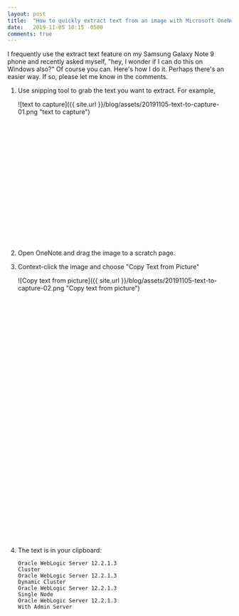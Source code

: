 ```yaml
---
layout: post
title:  "How to quickly extract text from an image with Microsoft OneNote"
date:   2019-11-05 10:15 -0500
comments: true
---
```


I frequently use the extract text feature on my Samsung Galaxy Note 9
phone and recently asked myself, "hey, I wonder if I can do this on
Windows also?"  Of course you can.  Here's how I do it.  Perhaps there's
an easier way.  If so, please let me know in the comments.

1. Use snipping tool to grab the text you want to extract.  For example,

   ![text to capture]({{ site.url }}/blog/assets/20191105-text-to-capture-01.png "text to capture")

   &nbsp;
   &nbsp;
   &nbsp;
   &nbsp;
   &nbsp;   
   &nbsp;
   &nbsp;
   &nbsp;
   &nbsp;
   &nbsp;   
   &nbsp;
   &nbsp;
   &nbsp;
   &nbsp;
   &nbsp;   
   &nbsp;
   &nbsp;
   &nbsp;
   &nbsp;
   &nbsp;   
   &nbsp;
   &nbsp;
   &nbsp;
   &nbsp;
   &nbsp;   
   &nbsp;
   &nbsp;
   &nbsp;
   &nbsp;
   &nbsp;   
   &nbsp;
   &nbsp;
   &nbsp;
   &nbsp;
   &nbsp;   
   &nbsp;
   &nbsp;
   &nbsp;
   &nbsp;
   &nbsp;   
   &nbsp;
   &nbsp;
   &nbsp;
   &nbsp;
   &nbsp;   
   &nbsp;
   &nbsp;
   &nbsp;
   &nbsp;
   &nbsp;   
   &nbsp;
   &nbsp;
   &nbsp;
   &nbsp;
   &nbsp;   
   &nbsp;
   &nbsp;
   &nbsp;
   &nbsp;
   &nbsp;   
   &nbsp;
   &nbsp;
   &nbsp;
   &nbsp;
   &nbsp;   
   &nbsp;
   &nbsp;
   &nbsp;
   &nbsp;
   &nbsp;   
   &nbsp;
   &nbsp;
   &nbsp;
   &nbsp;
   &nbsp;   
   &nbsp;
   &nbsp;
   &nbsp;
   &nbsp;
   &nbsp;   

2. Open OneNote and drag the image to a scratch page.

3. Context-click the image and choose "Copy Text from Picture"

   ![Copy text from picture]({{ site.url }}/blog/assets/20191105-text-to-capture-02.png "Copy text from picture")

   &nbsp;
   &nbsp;
   &nbsp;
   &nbsp;
   &nbsp;   
   &nbsp;
   &nbsp;
   &nbsp;
   &nbsp;
   &nbsp;   
   &nbsp;
   &nbsp;
   &nbsp;
   &nbsp;
   &nbsp;   
   &nbsp;
   &nbsp;
   &nbsp;
   &nbsp;
   &nbsp;   
   &nbsp;
   &nbsp;
   &nbsp;
   &nbsp;
   &nbsp;   
   &nbsp;
   &nbsp;
   &nbsp;
   &nbsp;
   &nbsp;   
   &nbsp;
   &nbsp;
   &nbsp;
   &nbsp;
   &nbsp;   
   &nbsp;
   &nbsp;
   &nbsp;
   &nbsp;
   &nbsp;   
   &nbsp;
   &nbsp;
   &nbsp;
   &nbsp;
   &nbsp;   
   &nbsp;
   &nbsp;
   &nbsp;
   &nbsp;
   &nbsp;   
   &nbsp;
   &nbsp;
   &nbsp;
   &nbsp;
   &nbsp;   
   &nbsp;
   &nbsp;
   &nbsp;
   &nbsp;
   &nbsp;   
   &nbsp;
   &nbsp;
   &nbsp;
   &nbsp;
   &nbsp;   
   &nbsp;
   &nbsp;
   &nbsp;
   &nbsp;
   &nbsp;   
   &nbsp;
   &nbsp;
   &nbsp;
   &nbsp;
   &nbsp;   
   &nbsp;
   &nbsp;
   &nbsp;
   &nbsp;
   &nbsp;   
   &nbsp;
   &nbsp;
   &nbsp;
   &nbsp;
   &nbsp;   
   &nbsp;
   &nbsp;
   &nbsp;
   &nbsp;
   &nbsp;   
   &nbsp;
   &nbsp;
   &nbsp;
   &nbsp;
   &nbsp;   
   &nbsp;
   &nbsp;
   &nbsp;
   &nbsp;
   &nbsp;   
   &nbsp;
   &nbsp;
   &nbsp;
   &nbsp;
   &nbsp;   
   &nbsp;
   &nbsp;
   &nbsp;
   &nbsp;
   &nbsp;   
   &nbsp;
   &nbsp;
   &nbsp;
   &nbsp;
   &nbsp;   
   &nbsp;
   &nbsp;
   &nbsp;
   &nbsp;
   &nbsp;   
   &nbsp;
   &nbsp;
   &nbsp;
   &nbsp;
   &nbsp;   
   &nbsp;
   &nbsp;
   &nbsp;
   &nbsp;
   &nbsp;   
   &nbsp;
   &nbsp;
   &nbsp;
   &nbsp;
   &nbsp;   
   &nbsp;
   &nbsp;
   &nbsp;
   &nbsp;
   &nbsp;   
   &nbsp;
   &nbsp;
   &nbsp;
   &nbsp;
   &nbsp;   
   &nbsp;
   &nbsp;
   &nbsp;
   &nbsp;
   &nbsp;   
   &nbsp;
   &nbsp;
   &nbsp;
   &nbsp;
   &nbsp;   
   &nbsp;
   &nbsp;
   &nbsp;
   &nbsp;
   &nbsp;   

4. The text is in your clipboard:

   ```
   Oracle WebLogic Server 12.2.1.3 
   Cluster 
   Oracle WebLogic Server 12.2.1.3 
   Dynamic Cluster 
   Oracle WebLogic Server 12.2.1.3 
   Single Node 
   Oracle WebLogic Server 12.2.1.3 
   With Admin Server 
   ```




